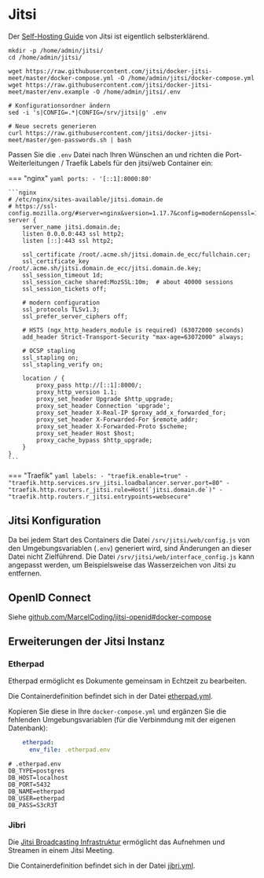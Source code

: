 # Jitsi

Der [Self-Hosting Guide](https://jitsi.github.io/handbook/docs/devops-guide/devops-guide-docker) von Jitsi ist eigentlich selbsterklärend.

```shell
mkdir -p /home/admin/jitsi/
cd /home/admin/jitsi/

wget https://raw.githubusercontent.com/jitsi/docker-jitsi-meet/master/docker-compose.yml -O /home/admin/jitsi/docker-compose.yml
wget https://raw.githubusercontent.com/jitsi/docker-jitsi-meet/master/env.example -O /home/admin/jitsi/.env

# Konfigurationsordner ändern
sed -i 's|CONFIG=.*|CONFIG=/srv/jitsi|g' .env

# Neue secrets generieren
curl https://raw.githubusercontent.com/jitsi/docker-jitsi-meet/master/gen-passwords.sh | bash
```

Passen Sie die `.env` Datei nach Ihren Wünschen an und richten die Port-Weiterleitungen / Traefik Labels für den jitsi/web Container ein:

=== "nginx"
    ```yaml
        ports:
            - '[::1]:8000:80'
    ```

    ```nginx
    # /etc/nginx/sites-available/jitsi.domain.de
    # https://ssl-config.mozilla.org/#server=nginx&version=1.17.7&config=modern&openssl=1.1.1d&guideline=5.6
    server {
        server_name jitsi.domain.de;
        listen 0.0.0.0:443 ssl http2;
        listen [::]:443 ssl http2;

        ssl_certificate /root/.acme.sh/jitsi.domain.de_ecc/fullchain.cer;
        ssl_certificate_key /root/.acme.sh/jitsi.domain.de_ecc/jitsi.domain.de.key;
        ssl_session_timeout 1d;
        ssl_session_cache shared:MozSSL:10m;  # about 40000 sessions
        ssl_session_tickets off;

        # modern configuration
        ssl_protocols TLSv1.3;
        ssl_prefer_server_ciphers off;

        # HSTS (ngx_http_headers_module is required) (63072000 seconds)
        add_header Strict-Transport-Security "max-age=63072000" always;

        # OCSP stapling
        ssl_stapling on;
        ssl_stapling_verify on;

        location / {
            proxy_pass http://[::1]:8000/;
            proxy_http_version 1.1;
            proxy_set_header Upgrade $http_upgrade;
            proxy_set_header Connection 'upgrade';
            proxy_set_header X-Real-IP $proxy_add_x_forwarded_for;
            proxy_set_header X-Forwarded-For $remote_addr;
            proxy_set_header X-Forwarded-Proto $scheme;
            proxy_set_header Host $host;
            proxy_cache_bypass $http_upgrade;
        }
    }
    ```

=== "Traefik"
    ```yaml
        labels:
          - "traefik.enable=true"
          - "traefik.http.services.srv_jitsi.loadbalancer.server.port=80"
          - "traefik.http.routers.r_jitsi.rule=Host(`jitsi.domain.de`)"
          - "traefik.http.routers.r_jitsi.entrypoints=websecure"
    ```

## Jitsi Konfiguration
Da bei jedem Start des Containers die Datei `/srv/jitsi/web/config.js` 
von den Umgebungsvariablen (`.env`) generiert wird, sind Änderungen 
an dieser Datei nicht Zielführend. Die Datei `/srv/jitsi/web/interface_config.js`
kann angepasst werden, um Beispielsweise das Wasserzeichen von Jitsi zu entfernen.

## OpenID Connect
Siehe [github.com/MarcelCoding/jitsi-openid#docker-compose](https://github.com/MarcelCoding/jitsi-openid#docker-compose)

## Erweiterungen der Jitsi Instanz
### Etherpad
Etherpad ermöglicht es Dokumente gemeinsam in Echtzeit zu bearbeiten.

Die Containerdefinition befindet sich in der Datei [etherpad.yml](https://github.com/jitsi/docker-jitsi-meet/blob/master/etherpad.yml).

Kopieren Sie diese in Ihre `docker-compose.yml` und ergänzen Sie die fehlenden Umgebungsvariablen (für die Verbinmdung mit der eigenen Datenbank):

```yaml
    etherpad:
      env_file: .etherpad.env
```

```shell
# .etherpad.env
DB_TYPE=postgres
DB_HOST=localhost
DB_PORT=5432
DB_NAME=etherpad
DB_USER=etherpad
DB_PASS=S3cR3T
```

### Jibri
Die [Jitsi Broadcasting Infrastruktur](https://github.com/jitsi/jibri) ermöglicht das Aufnehmen und Streamen in einem
Jitsi Meeting.

Die Containerdefinition befindet sich in der Datei [jibri.yml](https://github.com/jitsi/docker-jitsi-meet/blob/master/jibri.yml).
